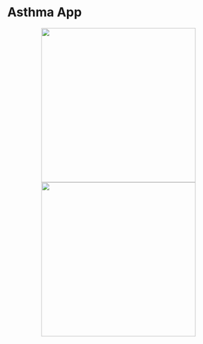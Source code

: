 # Asthma App


<p align="center">
  <img src="https://github.com/yesuntianyi/AsthmaApp/blob/master/gradle/wrapper/0page.png" width="350"/>
  <img src="https://github.com/yesuntianyi/AsthmaApp/blob/master/gradle/wrapper/1page.png" width="350"/>
</p>
